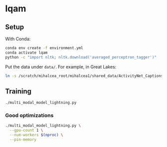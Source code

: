 # lqam

## Setup

With Conda:

```bash
conda env create -f environment.yml
conda activate lqam
python -c "import nltk; nltk.download('averaged_perceptron_tagger')"
```

Put the data under `data/`. For example, in Great Lakes:

```bash
ln -s /scratch/mihalcea_root/mihalcea1/shared_data/ActivityNet_Captions data
```

## Training

```bash
./multi_modal_model_lightning.py
```

### Good optimizations

```bash
./multi_modal_model_lightning.py \
  --gpu-count 1 \
  --num-workers $(nproc) \
  --pin-memory
```

